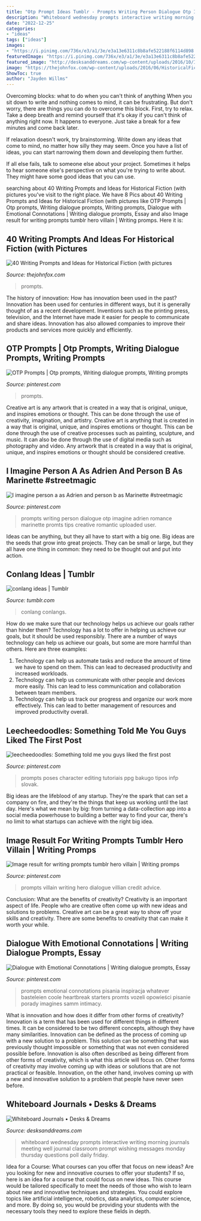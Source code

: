 ```yaml
---
title: "Otp Prompt Ideas Tumblr - Prompts Writing Person Dialogue Otp Imagine Adrien Romance Marinette Promts Tips Creative Romantic Uploaded User"
description: "Whiteboard wednesday prompts interactive writing morning journals meeting well journal classroom prompt wishing messages monday thursday questions poll daily friday"
date: "2022-12-25"
categories:
- "ideas"
tags: ["ideas"]
images:
- "https://i.pinimg.com/736x/e3/a1/3e/e3a13e6311c8b8afe522188f6114d898.jpg"
featuredImage: "https://i.pinimg.com/736x/e3/a1/3e/e3a13e6311c8b8afe522188f6114d898.jpg"
featured_image: "http://desksanddreams.com/wp-content/uploads/2016/10/IMG_3361-e1476754687492-1024x753.jpg"
image: "https://thejohnfox.com/wp-content/uploads/2016/06/HistoricalFiction-724x1024.jpg"
ShowToc: true
author: "Jayden Willms"
---
```



Overcoming blocks: what to do when you can't think of anything
When you sit down to write and nothing comes to mind, it can be frustrating. But don't worry, there are things you can do to overcome this block.
First, try to relax. Take a deep breath and remind yourself that it's okay if you can't think of anything right now. It happens to everyone. Just take a break for a few minutes and come back later.

If relaxation doesn't work, try brainstorming. Write down any ideas that come to mind, no matter how silly they may seem. Once you have a list of ideas, you can start narrowing them down and developing them further.

If all else fails, talk to someone else about your project. Sometimes it helps to hear someone else's perspective on what you're trying to write about. They might have some good ideas that you can use.

	

		
searching about 40 Writing Prompts and Ideas for Historical Fiction (with pictures you've visit to the right place. We have 8 Pics about 40 Writing Prompts and Ideas for Historical Fiction (with pictures like OTP Prompts | Otp prompts, Writing dialogue prompts, Writing prompts, Dialogue with Emotional Connotations | Writing dialogue prompts, Essay and also Image result for writing prompts tumblr hero villain | Writing promps. Here it is:
		
    
## 40 Writing Prompts And Ideas For Historical Fiction (with Pictures

<img loading=lazy src="https://thejohnfox.com/wp-content/uploads/2016/06/HistoricalFiction-724x1024.jpg" onerror="this.onerror=null;this.src='https://tse2.mm.bing.net/th?id=OIP.qGohgQEL0BXEDT2xV9gCQwHaKe&amp;pid=15.1';" alt="40 Writing Prompts and Ideas for Historical Fiction (with pictures">

_Source: thejohnfox.com_

>prompts. 

	

The history of innovation: How has innovation been used in the past?
Innovation has been used for centuries in different ways, but it is generally thought of as a recent development. Inventions such as the printing press, television, and the Internet have made it easier for people to communicate and share ideas. Innovation has also allowed companies to improve their products and services more quickly and efficiently.

    
## OTP Prompts | Otp Prompts, Writing Dialogue Prompts, Writing Prompts

<img loading=lazy src="https://i.pinimg.com/736x/e3/a1/3e/e3a13e6311c8b8afe522188f6114d898.jpg" onerror="this.onerror=null;this.src='https://tse1.mm.bing.net/th?id=OIP.UVqMQHbE0mp7M1CIKu1-_gHaKf&amp;pid=15.1';" alt="OTP Prompts | Otp prompts, Writing dialogue prompts, Writing prompts">

_Source: pinterest.com_

>prompts. 

	

Creative art is any artwork that is created in a way that is original, unique, and inspires emotions or thought. This can be done through the use of creativity, imagination, and artistry.
Creative art is anything that is created in a way that is original, unique, and inspires emotions or thought. This can be done through the use of creative processes such as painting, sculpture, and music. It can also be done through the use of digital media such as photography and video. Any artwork that is created in a way that is original, unique, and inspires emotions or thought should be considered creative.

    
## I Imagine Person A As Adrien And Person B As Marinette #streetmagic

<img loading=lazy src="https://i.pinimg.com/736x/a2/1a/c2/a21ac2ebedca72d12c3ed42d34d46419.jpg" onerror="this.onerror=null;this.src='https://tse2.mm.bing.net/th?id=OIP.Id1usX09q0eyWGTuGjznkwHaKT&amp;pid=15.1';" alt="I imagine person a as Adrien and person b as Marinette #streetmagic">

_Source: pinterest.com_

>prompts writing person dialogue otp imagine adrien romance marinette promts tips creative romantic uploaded user. 

	

Ideas can be anything, but they all have to start with a big one. Big ideas are the seeds that grow into great projects. They can be small or large, but they all have one thing in common: they need to be thought out and put into action.

    
## Conlang Ideas | Tumblr

<img loading=lazy src="https://64.media.tumblr.com/5d23facf316943132e54f62d4ccfc39f/tumblr_p2tyilFqRR1ta32h5o1_1280.jpg" onerror="this.onerror=null;this.src='https://tse2.mm.bing.net/th?id=OIP.3VPzYWZDvDLRcVImn4Bm-wHaLr&amp;pid=15.1';" alt="conlang ideas | Tumblr">

_Source: tumblr.com_

>conlang conlangs. 

	

How do we make sure that our technology helps us achieve our goals rather than hinder them?
Technology has a lot to offer in helping us achieve our goals, but it should be used responsibly. There are a number of ways technology can help us achieve our goals, but some are more harmful than others. Here are three examples: 
1. Technology can help us automate tasks and reduce the amount of time we have to spend on them. This can lead to decreased productivity and increased workloads. 
2. Technology can help us communicate with other people and devices more easily. This can lead to less communication and collaboration between team members. 
3. Technology can help us track our progress and organize our work more effectively. This can lead to better management of resources and improved productivity overall.

    
## Leecheedoodles: Something Told Me You Guys Liked The First Post

<img loading=lazy src="https://i.pinimg.com/736x/9e/ea/49/9eea490361a1dff291037905df17db1a.jpg" onerror="this.onerror=null;this.src='https://tse3.mm.bing.net/th?id=OIP.QgeqAuv2oQtL-OmChcahfgHaIO&amp;pid=15.1';" alt="leecheedoodles: Something told me you guys liked the first post">

_Source: pinterest.com_

>prompts poses character editing tutoriais ppg bakugo tipos infp slovak. 

	

Big ideas are the lifeblood of any startup. They're the spark that can set a company on fire, and they're the things that keep us working until the last day. Here's what we mean by big: from turning a data-collection app into a social media powerhouse to building a better way to find your car, there's no limit to what startups can achieve with the right big idea.

    
## Image Result For Writing Prompts Tumblr Hero Villain | Writing Promps

<img loading=lazy src="https://i.pinimg.com/736x/2e/3c/87/2e3c87e13d6820e3c3e2495aa750ff9d.jpg" onerror="this.onerror=null;this.src='https://tse4.mm.bing.net/th?id=OIP.gqUPBIa_ZqkvMSaing87AAHaNK&amp;pid=15.1';" alt="Image result for writing prompts tumblr hero villain | Writing promps">

_Source: pinterest.com_

>prompts villain writing hero dialogue villian credit advice. 

	

Conclusion: What are the benefits of creativity?
Creativity is an important aspect of life. People who are creative often come up with new ideas and solutions to problems. Creative art can be a great way to show off your skills and creativity. There are some benefits to creativity that can make it worth your while.

    
## Dialogue With Emotional Connotations | Writing Dialogue Prompts, Essay

<img loading=lazy src="https://i.pinimg.com/736x/b2/99/18/b299182d4125eecbab0dcb8c6ec7f150.jpg" onerror="this.onerror=null;this.src='https://tse3.mm.bing.net/th?id=OIP.0GzarL-qkuD5HehprHADAAHaKL&amp;pid=15.1';" alt="Dialogue with Emotional Connotations | Writing dialogue prompts, Essay">

_Source: pinterest.com_

>prompts emotional connotations pisania inspiracja whatever basteleien coole heartbreak starters promts vozeli opowieści pisanie porady imagines samm intimacy. 

	

What is innovation and how does it differ from other forms of creativity?
Innovation is a term that has been used for different things in different times. It can be considered to be two different concepts, although they have many similarities. Innovation can be defined as the process of coming up with a new solution to a problem. This solution can be something that was previously thought impossible or something that was not even considered possible before. Innovation is also often described as being different from other forms of creativity, which is what this article will focus on. Other forms of creativity may involve coming up with ideas or solutions that are not practical or feasible. Innovation, on the other hand, involves coming up with a new and innovative solution to a problem that people have never seen before.

    
## Whiteboard Journals • Desks &amp; Dreams

<img loading=lazy src="http://desksanddreams.com/wp-content/uploads/2016/10/IMG_3361-e1476754687492-1024x753.jpg" onerror="this.onerror=null;this.src='https://tse4.mm.bing.net/th?id=OIP.oOSyJ8crMPCarjLYQMIYPgHaFc&amp;pid=15.1';" alt="Whiteboard Journals • Desks &amp; Dreams">

_Source: desksanddreams.com_

>whiteboard wednesday prompts interactive writing morning journals meeting well journal classroom prompt wishing messages monday thursday questions poll daily friday. 

	

Idea for a Course: What courses can you offer that focus on new ideas?
Are you looking for new and innovative courses to offer your students? If so, here is an idea for a course that could focus on new ideas. This course would be tailored specifically to meet the needs of those who wish to learn about new and innovative techniques and strategies. You could explore topics like artificial intelligence, robotics, data analytics, computer science, and more. By doing so, you would be providing your students with the necessary tools they need to explore these fields in depth.

